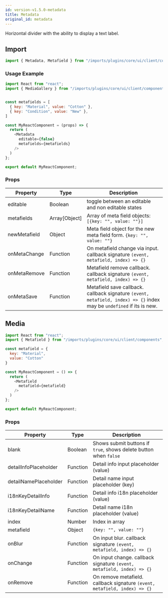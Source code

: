 ```yaml
---
id: version-v1.5.0-metadata
title: Metadata
original_id: metadata
---
```

    
Horizontal divider with the ability to display a text label.

## Import

```javascript
import { Metadata, Metafield } from "/imports/plugins/core/ui/client/components";
```

### Usage Example

```javascript
import React from "react";
import { MediaGallery } from "/imports/plugins/core/ui/client/components";


const metafields = [
  { key: "Material", value: "Cotton" },
  { key: "Condition", value: "New" },
]

const MyReactComponent = (props) => {
  return (
    <Metadata
      editable={false}
      metafields={metafields}
    />
  )
};

export default MyReactComponent;
```

### Props

| Property     | Type          | Description                                                                                                              |
| ------------ | ------------- | ------------------------------------------------------------------------------------------------------------------------ |
| editable     | Boolean       | toggle between an editable and non editable states                                                                       |
| metafields   | Array[Object] | Array of meta field objects: `[{key: "", value: ""}]`                                                                    |
| newMetafield | Object        | Meta field object for the new meta field form. `{key: "", value: ""}`                                                    |
| onMetaChange | Function      | On metafield change via input. callback signature `(event, metafield, index) => {}`                                   |
| onMetaRemove | Function      | Metafield remove callback. callback signature `(event, metafield, index) => {}`                                       |
| onMetaSave   | Function      | Metafield save callback. callback signature `(event, metafield, index) => {}` index may be `undefined` if its is new. |

## Media

```javascript
import React from "react";
import { Metafield } from "/imports/plugins/core/ui/client/components";

const metafield = {
  key: "Material",
  value: "Cotton"
}

const MyReactComponent = () => {
  return (
    <Metafield
      metafield={metafield}
    />
  )
};

export default MyReactComponent;
```

### Props

| Property              | Type     | Description                                                                  |
| --------------------- | -------- | ---------------------------------------------------------------------------- |
| blank                 | Boolean  | Shows submit buttons if `true`, shows delete button when `false`             |
| detailInfoPlaceholder | Function | Detail info input placeholder (value)                                        |
| detailNamePlaceholder | Function | Detail name input placeholder (key)                                          |
| i18nKeyDetailInfo     | Function | Detail info i18n placeholder (value)                                         |
| i18nKeyDetailName     | Function | Detail name i18n placeholder (value)                                         |
| index                 | Number   | Index in array                                                               |
| metafield             | Object   | `{key: "", value: ""}`                                                       |
| onBlur                | Function | On input blur. callback signature `(event, metafield, index) => {}`       |
| onChange              | Function | On input change. callback signature `(event, metafield, index) => {}`     |
| onRemove              | Function | On remove metafield. callback signature `(event, metafield, index) => {}` |
